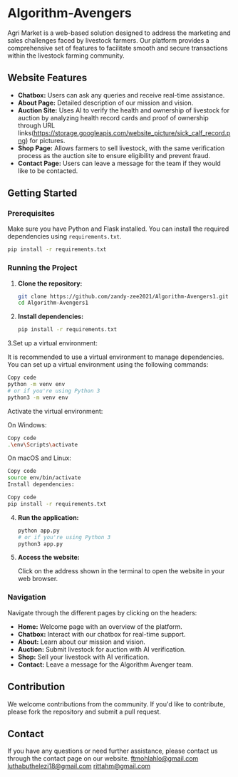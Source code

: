 # Algorithm-Avengers

Agri Market is a web-based solution designed to address the marketing and sales challenges faced by livestock farmers. Our platform provides a comprehensive set of features to facilitate smooth and secure transactions within the livestock farming community.

## Website Features

- **Chatbox:** Users can ask any queries and receive real-time assistance.
- **About Page:** Detailed description of our mission and vision.
- **Auction Site:** Uses AI to verify the health and ownership of livestock for auction by analyzing health record cards and proof of ownership through URL links(https://storage.googleapis.com/website_picture/sick_calf_record.png) for pictures.
- **Shop Page:** Allows farmers to sell livestock, with the same verification process as the auction site to ensure eligibility and prevent fraud.
- **Contact Page:** Users can leave a message for the team if they would like to be contacted.

## Getting Started

### Prerequisites

Make sure you have Python and Flask installed. You can install the required dependencies using `requirements.txt`.

```bash
pip install -r requirements.txt
```

### Running the Project

1. **Clone the repository:**

   ```bash
   git clone https://github.com/zandy-zee2021/Algorithm-Avengers1.git
   cd Algorithm-Avengers1
   ```

2. **Install dependencies:**

   ```bash
   pip install -r requirements.txt
   ```
3.Set up a virtual environment:

It is recommended to use a virtual environment to manage dependencies. You can set up a virtual environment using the following commands:
```bash
Copy code
python -m venv env
# or if you're using Python 3
python3 -m venv env
```
Activate the virtual environment:

On Windows:

```bash
Copy code
.\env\Scripts\activate
```
On macOS and Linux:

```bash
Copy code
source env/bin/activate
Install dependencies:
```
```bash
Copy code
pip install -r requirements.txt
```
4. **Run the application:**

   ```bash
   python app.py
   # or if you're using Python 3
   python3 app.py
   ```

5. **Access the website:**

   Click on the address shown in the terminal to open the website in your web browser.

### Navigation

Navigate through the different pages by clicking on the headers:

- **Home:** Welcome page with an overview of the platform.
- **Chatbox:** Interact with our chatbox for real-time support.
- **About:** Learn about our mission and vision.
- **Auction:** Submit livestock for auction with AI verification.
- **Shop:** Sell your livestock with AI verification.
- **Contact:** Leave a message for the Algorithm Avenger team.

## Contribution

We welcome contributions from the community. If you'd like to contribute, please fork the repository and submit a pull request.


## Contact

If you have any questions or need further assistance, please contact us through the contact page on our website.
ftmohlahlo@gmail.com
luthabuthelezi18@gmail.com
rittahm@gmail.com

